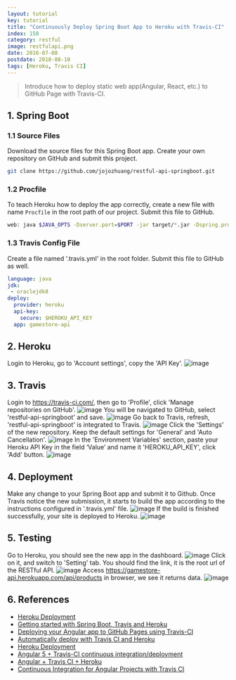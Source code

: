 ```yaml
---
layout: tutorial
key: tutorial
title: "Continuously Deploy Spring Boot App to Heroku with Travis-CI"
index: 158
category: restful
image: restfulapi.png
date: 2016-07-08
postdate: 2018-08-10
tags: [Heroku, Travis CI]
---
```


> Introduce how to deploy static web app(Angular, React, etc.) to GitHub Page with Travis-CI.

## 1. Spring Boot
### 1.1 Source Files
Download the source files for this Spring Boot app. Create your own repository on GitHub and submit this project.
```sh
git clone https://github.com/jojozhuang/restful-api-springboot.git
```
### 1.2 Procfile
To teach Heroku how to deploy the app correctly, create a new file with name `Procfile` in the root path of our project. Submit this file to GitHub.
```sh
web: java $JAVA_OPTS -Dserver.port=$PORT -jar target/*.jar -Dspring.profiles.active=prod
```
### 1.3 Travis Config File
Create a file named '.travis.yml' in the root folder. Submit this file to GitHub as well.
```yml
language: java
jdk:
 - oraclejdk8
deploy:
  provider: heroku
  api-key:
    secure: $HEROKU_API_KEY
  app: gamestore-api
```

## 2. Heroku
Login to Heroku, go to 'Account settings', copy the 'API Key'.
![image](/public/tutorials/158/heroku_apikey.png)  

## 3. Travis
Login to https://travis-ci.com/, then go to 'Profile', click 'Manage repositories on GitHub'.
![image](/public/tutorials/158/travis_profile.png)
You will be navigated to GitHub, select 'restful-api-springboot' and save.
![image](/public/tutorials/158/github_add_repository.png)
Go back to Travis, refresh, 'restful-api-springboot' is integrated to Travis.
![image](/public/tutorials/158/travis_add_repository.png)
Click the 'Settings' of the new repository. Keep the default settings for 'General' and 'Auto Cancellation'.
![image](/public/tutorials/158/travis_settings.png)
In the 'Environment Variables' section, paste your Heroku API Key in the field ‘Value’ and name it 'HEROKU_API_KEY', click 'Add' button.
![image](/public/tutorials/158/travis_environment_variable.png)

## 4. Deployment
Make any change to your Spring Boot app and submit it to Github. Once Travis notice the new submission, it starts to build the app according to the instructions configured in '.travis.yml' file.
![image](/public/tutorials/158/travis_build.png)
If the build is finished successfully, your site is deployed to Heroku.
![image](/public/tutorials/158/travis_deploy.png)  

## 5. Testing
Go to Heroku, you should see the new app in the dashboard.
![image](/public/tutorials/158/heroku_newapp.png)
Click on it, and switch to 'Setting' tab. You should find the link, it is the root url of the RESTful API.
![image](/public/tutorials/158/heroku_link.png)
Access https://gamestore-api.herokuapp.com/api/products in browser, we see it returns data.
![image](/public/tutorials/158/heroku_api.png)

## 6. References
* [Heroku Deployment](https://docs.travis-ci.com/user/deployment/heroku/)
* [Getting started with Spring Boot, Travis and Heroku](https://medium.com/@felippepuhle/getting-started-with-spring-boot-travis-and-heroku-4562a723fd0e)
* [Deploying your Angular app to GitHub Pages using Travis-CI](https://medium.com/angularmedellin/deploying-your-angular-app-to-github-pages-using-travis-ci-baca2e1c30e7)
* [Automatically deploy with Travis CI and Heroku](https://medium.com/@felipeluizsoares/automatically-deploy-with-travis-ci-and-heroku-ddba1361647f)
* [Heroku Deployment](https://docs.travis-ci.com/user/deployment/heroku/)
* [Angular 5 + Travis-CI continuous integration/deployment](https://medium.com/@swanandkeskar/angular-5-travis-ci-continuous-integration-deployment-fe9090f460c5)
* [Angular + Travis CI + Heroku](https://medium.com/@preetham_s/angular-travis-ci-heroku-85038a0bcd73)
* [Continuous Integration for Angular Projects with Travis CI](https://moduscreate.com/blog/continuous-integration-angular-projects-travisci/)
